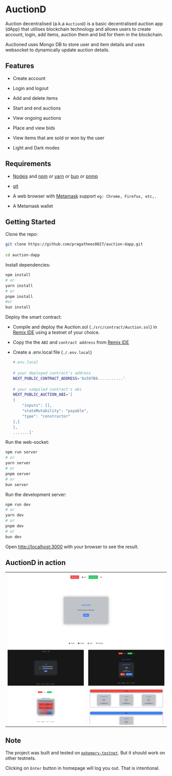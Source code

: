 # AuctionD
Auction decentralised (a.k.a `AuctionD`) is a basic decentralised auction app (dApp) that utilises blockchain technology and allows users to create account, login, add items, auction them and bid for them in the blockchain.

Auctioned uses Mongo DB to store user and item details and uses websocket to dynamically update auction details.

## Features

- Create account

- Login and logout

- Add and delete items

- Start and end auctions

- View ongoing auctions

- Place and view bids

- View items that are sold or won by the user

- Light and Dark modes

## Requirements

- [Nodejs](https://nodejs.org/en) and [npm](https://nodejs.org/en) or [yarn](https://yarnpkg.com/) or [bun](https://bun.sh/) or [pnmp](https://pnpm.io/)

- [git](https://git-scm.com/)

- A web browser with [Metamask](https://metamask.io/) support `eg: Chrome, Firefox, etc,.`

- A Metamask wallet


## Getting Started

Clone the repo:

```bash
git clone https://github.com/pragathees8027/auction-dapp.git

cd auction-dapp
```

Install dependencies:

```bash
npm install
# or 
yarn install
# or
pnpm install
#or
bun install
```

Deploy the smart contract:

- Compile and deploy the Auction.sol (`./src/contract/Auction.sol`) in [Remix IDE](https://remix.ethereum.org/) using a testnet of your choice.

- Copy the the `ABI` and `contract address` from [Remix IDE](https://remix.ethereum.org/)

- Create a .env.local file (`./.env.local`)
    ```bash
    #.env.local

    # your deployed contract's address
    NEXT_PUBLIC_CONTRACT_ADDRESS='0x597B9...........' 

    # your compiled contract's abi
    NEXT_PUBLIC_AUCTION_ABI='[
	{
		"inputs": [],
		"stateMutability": "payable",
		"type": "constructor"
	},{
    }, 
    .......]'
    ```

Run the web-socket:

```bash
npm run server
# or
yarn server
# or
pnpm server
# or
bun server
```


Run the development server:

```bash
npm run dev
# or
yarn dev
# or
pnpm dev
# or
bun dev
```

Open [http://localhost:3000](http://localhost:3000) with your browser to see the result.

## AuctionD in action

<table>
    <tr>
        <td colspan="2"><img src="./screenshot/home.jpg" alt="home" style="width: 100%;"/></td>
    </tr>
    <tr>
        <td><img src="./screenshot/login.jpg" alt="login" style="width: 100%;"/></td>
        <td><img src="./screenshot/ongoing.jpg" alt="ongoing" style="width: 100%;"/></td>
    </tr>
    <tr>
        <td><img src="./screenshot/bids.jpg" alt="bids" style="width: 100%;"/></td>
        <td><img src="./screenshot/user.jpg" alt="user" style="width: 100%;"/></td>
    </tr>
</table>

## Note
The project was built and tested on [`ephemery-testnet`](https://ephemery.dev/).
But it should work on other testnets.

Clicking on `Enter` button in homepage will log you out. That is intentional.
